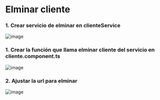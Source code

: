 # Elminar cliente

### 1. Crear servicio de elminar en clienteService

![image](https://user-images.githubusercontent.com/31961588/201559941-15c0a025-6473-40da-8866-4851006d7c04.png)

### 1. Crear la función que llama elminar cliente del servicio en cliente.component.ts

![image](https://user-images.githubusercontent.com/31961588/201560785-d96fd454-2808-47db-b6df-6b5adc3c296d.png)

### 2. Ajustar la url para elminar

![image](https://user-images.githubusercontent.com/31961588/201561247-2f33efc3-9ea6-48cb-8200-fad75c2b6ec6.png)
